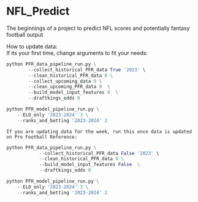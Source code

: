 # NFL_Predict
The beginnings of a project to predict NFL scores and potentially fantasy football output  


How to update data:  
    If its your first time, change arguments to fit your needs:  
    
```python  
python PFR_data_pipeline_run.py \
        --collect_historical_PFR_data True '2023' \
        --clean_historical_PFR_data 0 \
        --collect_upcoming_data 0 \
        --clean_upcoming_PFR_data 0  \
        --build_model_input_features 0  \
        --draftkings_odds 0 

python PFR_model_pipeline_run.py \
    --ELO_only '2023-2024' 3 \
    --ranks_and_betting '2023-2024' 2
```  
        
    If you are updating data for the week, run this once data is updated on Pro Football Reference: 
    
```python  
python PFR_data_pipeline_run.py \
            --collect_historical_PFR_data False '2023' \
            --clean_historical_PFR_data 0 \
            --build_model_input_features False  \
            --draftkings_odds 0

python PFR_model_pipeline_run.py \
    --ELO_only '2023-2024' 3 \
    --ranks_and_betting '2023-2024' 2
```  

        
